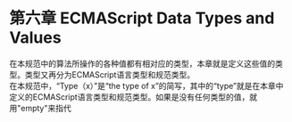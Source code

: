 # 第六章 ECMAScript Data Types and Values
在本规范中的算法所操作的各种值都有相对应的类型，本章就是定义这些值的类型。类型又再分为ECMAScript语言类型和规范类型。  
在本规范中，“Type（x）”是“the type of x”的简写，其中的“type”就是在本章中定义的ECMAScript语言类型和规范类型。如果是没有任何类型的值，就用"empty"来指代